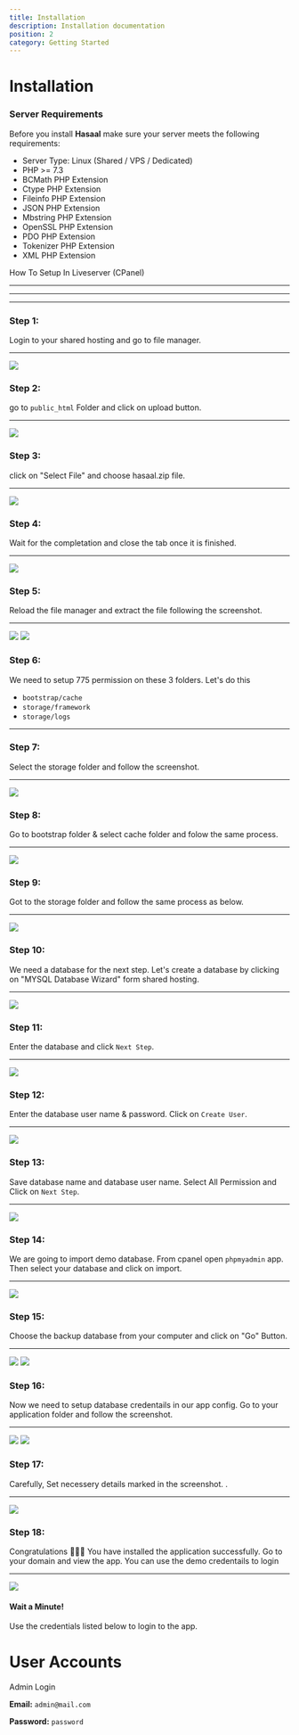 ```yaml
---
title: Installation
description: Installation documentation
position: 2
category: Getting Started
---
```


# Installation

### Server Requirements

Before you install **Hasaal** make sure your server meets the following requirements:

- Server Type: Linux (Shared / VPS / Dedicated)
- PHP >= 7.3
- BCMath PHP Extension
- Ctype PHP Extension
- Fileinfo PHP Extension
- JSON PHP Extension
- Mbstring PHP Extension
- OpenSSL PHP Extension
- PDO PHP Extension
- Tokenizer PHP Extension
- XML PHP Extension

How To Setup In Liveserver (CPanel)

---

---

<call-out-block type="info">
<template>

### Setup Laravel on Cpanel:

If you want to host laravel application on shared hosting, you can headover to this article or watch the video above. [Setup laravel on Shared Hosting](https://medium.com/backenders-club/how-to-host-a-laravel-project-on-a-shared-hosting-via-cpanel-d955d32c528e)
</template>
</call-out-block>

<call-out-block type="success">
<template>

### Setup on Laravel on Cloud?

If you want to host laravel application on cloud, you can headover to this article. [Setup laravel on Cloud](https://www.digitalocean.com/community/tutorials/how-to-install-and-configure-laravel-with-nginx-on-ubuntu-20-04)
</template>
</call-out-block>

---

### Step 1:

Login to your shared hosting and go to file manager.

---

![](/docs/hasaal/install/s1.png)

### Step 2:

go to `public_html` Folder and click on upload button.

---

![](/docs/hasaal/install/s2.png)

### Step 3:

click on "Select File" and choose hasaal.zip file.

---

![](/docs/hasaal/install/s3.png)

### Step 4:

Wait for the completation and close the tab once it is finished.

---

![](/docs/hasaal/install/s4.png)

### Step 5:

Reload the file manager and extract the file following the screenshot.

---

![](/docs/hasaal/install/s5.png) ![](/docs/hasaal/install/s5_2.png)

### Step 6:

We need to setup 775 permission on these 3 folders. Let's do this

- `bootstrap/cache`
- `storage/framework`
- `storage/logs`

---

### Step 7:

Select the storage folder and follow the screenshot.

---

![](/docs/hasaal/install/s7.png)

### Step 8:

Go to bootstrap folder & select cache folder and folow the same process.

---

![](/docs/hasaal/install/s8.png)

### Step 9:

Got to the storage folder and follow the same process as below.

---

![](/docs/hasaal/install/s9.png)

### Step 10:

We need a database for the next step. Let's create a database by clicking on "MYSQL Database Wizard" form shared hosting.

---

![](/docs/hasaal/install/s11.png)

### Step 11:

Enter the database and click `Next Step`.

---

![](/docs/hasaal/install/s12.png)

### Step 12:

Enter the database user name & password. Click on `Create User`.

---

![](/docs/hasaal/install/s13.png)

### Step 13:

Save database name and database user name. Select All Permission and Click on `Next Step`.

---

![](/docs/hasaal/install/s14.png)

### Step 14:

We are going to import demo database. From cpanel open `phpmyadmin` app. Then select your database and click on import.

---

![](/docs/hasaal/install/s18.png)

### Step 15:

Choose the backup database from your computer and click on "Go" Button.

---

![](/docs/hasaal/install/s19.png) ![](/docs/hasaal/install/s20.png)

### Step 16:

Now we need to setup database credentails in our app config. Go to your application folder and follow the screenshot.

---

![](/docs/hasaal/install/s15.png) ![](/docs/hasaal/install/s16.png)

### Step 17:

Carefully, Set necessery details marked in the screenshot. .

---

![](/docs/hasaal/install/s17.png)

<call-out-block type="warning">
<template>

## Attention!

To avoid error, Please set the `SESSION_DOMAIN` & `SANCTUM_STATEFUL_DOMAINS` property value properly by following the example below!

![local server](/docs/schooling/localserver-demo.png)
![Domain Demo](/docs/schooling/localserver-demo.png)
</template>

</call-out-block>

### Step 18:

Congratulations 🎉🎉🎉 You have installed the application successfully. Go to your domain and view the app. You can use the demo credentails to login

---

![](/docs/hasaal/install/s21.png)

#### Wait a Minute!

Use the credentials listed below to login to the app.

# User Accounts

Admin Login

**Email:** `admin@mail.com`

**Password:** `password`

<hightlight-block>
<template>

# Hosting Recommendation

We recommend you to setup this application on cloud server. Cloud server is great for SPA, in terms of speed, security and scalibitly.

We recommend Digitalocean, Vultr, Linode and AWS

- [Bluehost Shared Hosting](https://www.bluehost.com/track/webzakir/)
- [Digitalocean Cloud Hosting](https://m.do.co/c/44ed55706f71)

</template>
</hightlight-block>
